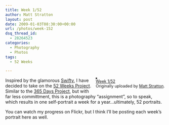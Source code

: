 ```yaml
---
title: Week 1/52
author: Matt Stratton
layout: post
date: 2009-01-03T08:30:00+00:00
url: /photos/week-152
dsq_thread_id:
  - 28264523
categories:
  - Photography
  - Photos
tags:
  - 52 Weeks

---
```

<div style="float:right;margin-left:10px;margin-bottom:10px;">
  <a title="photo sharing" href="http://www.flickr.com/photos/mugsy/3162404292/"><img style="border:solid 2px #000000;" src="http://farm1.static.flickr.com/239/3162404292_1bdee6d639_m.jpg" alt="" /></a><br /> <span style="font-size:.9em;margin-top:0;"> <a href="http://www.flickr.com/photos/mugsy/3162404292/">Week 1/52</a><br /> Originally uploaded by <a href="http://www.flickr.com/people/mugsy/">Matt Stratton</a>. </span>
</div>

Inspired by the glamorous <a href="http://swifty0682.livejournal.com/" target="_blank">Swifty</a>, I have decided to take on the [52 Weeks Project][1]. Similar to the [365 Days Project][2], but with far less committment, this is a photography &#8220;assignment&#8221;, so to speak, which results in one self-portrait a week for a year&#8230;ultimately, 52 portraits.

You can watch my progress on Flickr, but I think I&#8217;ll be posting each week&#8217;s portrait here as well.

 [1]: http://flickr.com/groups/whysobluepandabear/
 [2]: http://www.flickr.com/groups/365days/